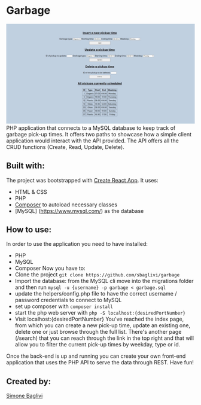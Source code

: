 # Garbage
![Website image](./public/assets/images/website-ss.jpg)
PHP application that connects to a MySQL database to keep track of garbage pick-up times.
It offers two paths to showcase how a simple client application would interact with the API provided. The API offers all the CRUD functions (Create, Read, Update, Delete).

## Built with:
The project was bootstrapped with [Create React App](https://github.com/facebook/create-react-app).
It uses:
- HTML & CSS
- PHP
- [Composer](https://getcomposer.org/) to autoload necessary classes
- [MySQL] (https://www.mysql.com/) as the database

## How to use:
In order to use the application you need to have installed:
- PHP
- MySQL
- Composer
Now you have to:
- Clone the project `git clone https://github.com/sbaglivi/garbage`
- Import the database: from the MySQL cli move into the migrations folder and then run `mysql -u {username} -p garbage < garbage.sql`
- update the helpers/config.php file to have the correct username / password credentials to connect to MySQL
- set up composer with `composer install`
- start the php web server with `php -S localhost:{desiredPortNumber}`
- Visit localhost:{desiredPortNumber}
You've reached the index page, from which you can create a new pick-up time, update an existing one, delete one or just browse through the full list. 
There's another page (/search) that you can reach through the link in the top right and that will allow you to filter the current pick-up times by weekday, type or id.

Once the back-end is up and running you can create your own front-end application that uses the PHP API to serve the data through REST.
Have fun!

## Created by:
[Simone Baglivi](https:/github.com/sbaglivi)